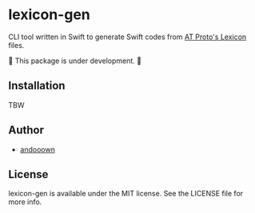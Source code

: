 # lexicon-gen

CLI tool written in Swift to generate Swift codes from [AT Proto's Lexicon](https://atproto.com/guides/lexicon) files.

🚧 This package is under development. 🚧

## Installation
TBW

## Author
- [andooown](https://github.com/andooown)

## License
lexicon-gen is available under the MIT license. See the LICENSE file for more info.
